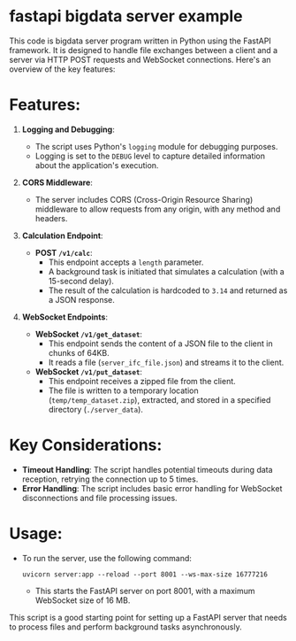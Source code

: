# fastapi bigdata server example
This code is bigdata server program written in Python using the FastAPI framework. It is designed to handle file exchanges between a client and a server via HTTP POST requests and WebSocket connections. Here's an overview of the key features:

# Features:
1. **Logging and Debugging**:
   - The script uses Python's `logging` module for debugging purposes.
   - Logging is set to the `DEBUG` level to capture detailed information about the application's execution.

2. **CORS Middleware**:
   - The server includes CORS (Cross-Origin Resource Sharing) middleware to allow requests from any origin, with any method and headers.
   
3. **Calculation Endpoint**:
   - **POST `/v1/calc`**: 
     - This endpoint accepts a `length` parameter.
     - A background task is initiated that simulates a calculation (with a 15-second delay).
     - The result of the calculation is hardcoded to `3.14` and returned as a JSON response.

4. **WebSocket Endpoints**:
   - **WebSocket `/v1/get_dataset`**:
     - This endpoint sends the content of a JSON file to the client in chunks of 64KB.
     - It reads a file (`server_ifc_file.json`) and streams it to the client.
   - **WebSocket `/v1/put_dataset`**:
     - This endpoint receives a zipped file from the client.
     - The file is written to a temporary location (`temp/temp_dataset.zip`), extracted, and stored in a specified directory (`./server_data`).

# Key Considerations:
- **Timeout Handling**: The script handles potential timeouts during data reception, retrying the connection up to 5 times.
- **Error Handling**: The script includes basic error handling for WebSocket disconnections and file processing issues.

# Usage:
- To run the server, use the following command:
  ```
  uvicorn server:app --reload --port 8001 --ws-max-size 16777216
  ```
  - This starts the FastAPI server on port 8001, with a maximum WebSocket size of 16 MB.

This script is a good starting point for setting up a FastAPI server that needs to process files and perform background tasks asynchronously.
